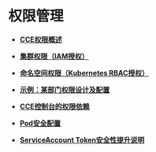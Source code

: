 # 权限管理<a name="cce_10_0164"></a>

-   **[CCE权限概述](CCE权限概述.md)**  

-   **[集群权限（IAM授权）](集群权限（IAM授权）.md)**  

-   **[命名空间权限（Kubernetes RBAC授权）](命名空间权限（Kubernetes-RBAC授权）.md)**  

-   **[示例：某部门权限设计及配置](示例-某部门权限设计及配置.md)**  

-   **[CCE控制台的权限依赖](CCE控制台的权限依赖.md)**  

-   **[Pod安全配置](Pod安全配置.md)**  

-   **[ServiceAccount Token安全性提升说明](ServiceAccount-Token安全性提升说明.md)**  



